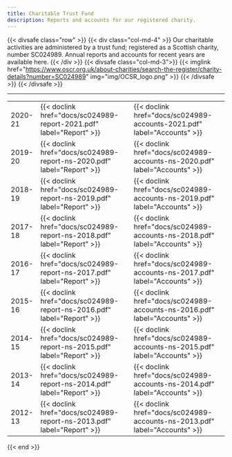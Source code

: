 ```yaml
---
title: Charitable Trust Fund
description: Reports and accounts for our registered charity.
---
```

{{< divsafe class="row" >}}
{{< div class="col-md-4" >}}
Our charitable activities are administered by a trust fund; registered as a Scottish charity, number SC024989. Annual reports and accounts for recent years are available here.
{{< /div >}}
	{{< divsafe class="col-md-3">}}
		{{< imglink
			href="https://www.oscr.org.uk/about-charities/search-the-register/charity-details?number=SC024989"
			img="img/OCSR_logo.png" >}}
	{{< /divsafe >}}
{{< /divsafe >}}

___
|   |   |   |
| --- | --- | --- |
| 2020-21 | {{< doclink href="docs/sc024989-report-2021.pdf" label="Report" >}} | {{< doclink href="docs/sc024989-accounts-2021.pdf" label="Accounts" >}} |
| 2019-20 | {{< doclink href="docs/sc024989-report-ns-2020.pdf" label="Report" >}} | {{< doclink href="docs/sc024989-accounts-ns-2020.pdf" label="Accounts" >}} |
| 2018-19 | {{< doclink href="docs/sc024989-report-ns-2019.pdf" label="Report" >}} | {{< doclink href="docs/sc024989-accounts-ns-2019.pdf" label="Accounts" >}} |
| 2017-18 | {{< doclink href="docs/sc024989-report-ns-2018.pdf" label="Report" >}} | {{< doclink href="docs/sc024989-accounts-ns-2018.pdf" label="Accounts" >}} |
| 2016-17 | {{< doclink href="docs/sc024989-report-ns-2017.pdf" label="Report" >}} | {{< doclink href="docs/sc024989-accounts-ns-2017.pdf" label="Accounts" >}} |
| 2015-16 | {{< doclink href="docs/sc024989-report-ns-2016.pdf" label="Report" >}} | {{< doclink href="docs/sc024989-accounts-ns-2016.pdf" label="Accounts" >}} |
| 2014-15 | {{< doclink href="docs/sc024989-report-ns-2015.pdf" label="Report" >}} | {{< doclink href="docs/sc024989-accounts-ns-2015.pdf" label="Accounts" >}} |
| 2013-14 | {{< doclink href="docs/sc024989-report-ns-2014.pdf" label="Report" >}} | {{< doclink href="docs/sc024989-accounts-ns-2014.pdf" label="Accounts" >}} |
| 2012-13 | {{< doclink href="docs/sc024989-report-ns-2013.pdf" label="Report" >}} | {{< doclink href="docs/sc024989-accounts-ns-2013.pdf" label="Accounts" >}} |

{{< end >}}